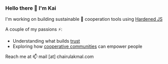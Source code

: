 ### Hello there 👋 I'm Kai

I'm working on building sustainable 🌱 cooperation tools using [Hardened JS](https://docs.agoric.com/guides/js-programming/hardened-js.html)

A couple of my passions ⚡:
- Understanding what builds [trust](https://github.com/chairulakmal/trust)
- Exploring how [cooperative communities](https://www.instagram.com/koperasi.pintar) can empower people

Reach me at 📫 mail [at] chairulakmal.com

<!--
**chairulakmal/chairulakmal** is a ✨ _special_ ✨ repository because its `README.md` (this file) appears on your GitHub profile.
-->
